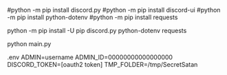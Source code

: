 #python -m pip install discord.py
#python -m pip install discord-ui
#python -m pip install python-dotenv
#python -m pip install requests

python -m pip install -U pip discord.py python-dotenv requests

python main.py

.env
	ADMIN=username
	ADMIN_ID=00000000000000000
	DISCORD_TOKEN=[oauth2 token]
	TMP_FOLDER=/tmp/SecretSatan
